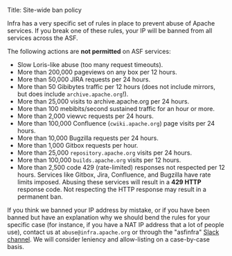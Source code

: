 Title: Site-wide ban policy

Infra has a very specific set of rules in place to prevent abuse of Apache services. If you break one of these rules, your IP will be banned from all services across the ASF.

The following actions are **not permitted** on ASF services:

- Slow Loris-like abuse (too many request timeouts).
- More than 200,000 pageviews on any box per 12 hours.
- More than 50,000 JIRA requests per 24 hours.
- More than 50 Gibibytes traffic per 12 hours (does not include mirrors, but does include `archive.apache.org`!).
- More than 25,000 visits to archive.apache.org per 24 hours.
- More than 100 mebibits/second sustained traffic for an hour or more.
- More than 2,000 viewvc requests per 24 hours.
- More than 100,000 Confluence (`cwiki.apache.org`) page visits per 24 hours.
- More than 10,000 Bugzilla requests per 24 hours.
- More than 1,000 Gitbox requests per hour.
- More than 25,000 `repository.apache.org` visits per 24 hours.
- More than 100,000 `builds.apache.org` visits per 12 hours.
- More than 2,500 code 429 (rate-limited) responses not respected per 12 hours. Services like Gitbox, Jira, Confluence, and Bugzilla have rate limits imposed. Abusing these services will result in a **429 HTTP** response code. Not respecting the HTTP response may result in a permanent ban.

If you think we banned your IP address by mistake, or if you have been banned but have an explanation why we should bend the rules for your specific case (for instance, if you have a NAT IP address that a lot of people use), contact us at `abuse@infra.apache.org` or through the "asfinfra" <a href="https://the-asf.slack.com/" target="_blank">Slack channel</a>. We will consider leniency and allow-listing on a case-by-case basis.
